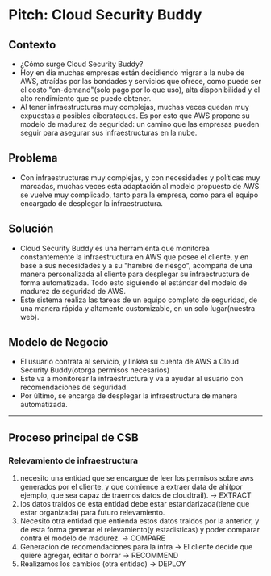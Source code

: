 # Pitch: Cloud Security Buddy

## Contexto
- ¿Cómo surge Cloud Security Buddy?
- Hoy en día muchas empresas están decidiendo migrar a la nube de AWS, atraídas por las bondades y servicios que ofrece, como puede ser el costo "on-demand"(solo pago por lo que uso), alta disponibilidad y el alto rendimiento que se puede obtener.
- Al tener infraestructuras muy complejas, muchas veces quedan muy expuestas a posibles ciberataques. Es por esto que AWS propone su modelo de madurez de seguridad: un camino que las empresas pueden seguir para asegurar sus infraestructuras en la nube.

## Problema
- Con infraestructuras muy complejas, y con necesidades y políticas muy marcadas, muchas veces esta adaptación al modelo propuesto de AWS se vuelve muy complicado, tanto para la empresa, como para el equipo encargado de desplegar la infraestructura.

## Solución
- Cloud Security Buddy es una herramienta que monitorea constantemente la infraestructura en AWS que posee el cliente, y en base a sus necesidades y a su "hambre de riesgo", acompaña de una manera personalizada al cliente para desplegar su infraestructura de forma automatizada. Todo esto siguiendo el estándar del modelo de madurez de seguridad de AWS.
- Este sistema realiza las tareas de un equipo completo de seguridad, de una manera rápida y altamente customizable, en un solo lugar(nuestra web).

## Modelo de Negocio
- El usuario contrata al servicio, y linkea su cuenta de AWS a Cloud Security Buddy(otorga permisos necesarios)
- Este va a monitorear la infraestructura y va a ayudar al usuario con recomendaciones de seguridad.
- Por último, se encarga de desplegar la infraestructura de manera automatizada.



---


## Proceso principal de CSB

### Relevamiento de infraestructura
1. necesito una entidad que se encargue de leer los permisos sobre aws generados por el cliente, y que comience a extraer data de ahi(por ejemplo, que sea capaz de traernos datos de cloudtrail). -> EXTRACT
2. los datos traidos de esta entidad debe estar estandarizada(tiene que estar organizada) para futuro relevamiento.
3. Necesito otra entidad que entienda estos datos traidos por la anterior, y de esta forma generar el relevamiento(y estadisticas) y poder comparar contra el modelo de madurez. -> COMPARE
4. Generacion de recomendaciones para la infra -> El cliente decide que quiere agregar, editar o borrar -> RECOMMEND
5. Realizamos los cambios (otra entidad) -> DEPLOY
